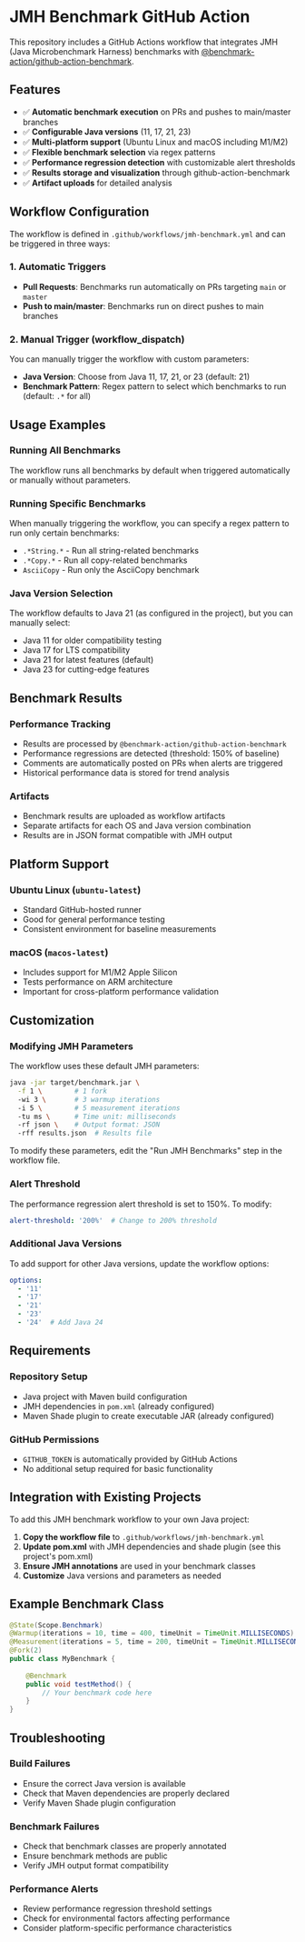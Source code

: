 # JMH Benchmark GitHub Action

This repository includes a GitHub Actions workflow that integrates JMH (Java Microbenchmark Harness) benchmarks with [@benchmark-action/github-action-benchmark](https://github.com/benchmark-action/github-action-benchmark).

## Features

- ✅ **Automatic benchmark execution** on PRs and pushes to main/master branches
- ✅ **Configurable Java versions** (11, 17, 21, 23) 
- ✅ **Multi-platform support** (Ubuntu Linux and macOS including M1/M2)
- ✅ **Flexible benchmark selection** via regex patterns
- ✅ **Performance regression detection** with customizable alert thresholds
- ✅ **Results storage and visualization** through github-action-benchmark
- ✅ **Artifact uploads** for detailed analysis

## Workflow Configuration

The workflow is defined in `.github/workflows/jmh-benchmark.yml` and can be triggered in three ways:

### 1. Automatic Triggers
- **Pull Requests**: Benchmarks run automatically on PRs targeting `main` or `master`
- **Push to main/master**: Benchmarks run on direct pushes to main branches

### 2. Manual Trigger (workflow_dispatch)
You can manually trigger the workflow with custom parameters:

- **Java Version**: Choose from Java 11, 17, 21, or 23 (default: 21)
- **Benchmark Pattern**: Regex pattern to select which benchmarks to run (default: `.*` for all)

## Usage Examples

### Running All Benchmarks
The workflow runs all benchmarks by default when triggered automatically or manually without parameters.

### Running Specific Benchmarks
When manually triggering the workflow, you can specify a regex pattern to run only certain benchmarks:

- `.*String.*` - Run all string-related benchmarks
- `.*Copy.*` - Run all copy-related benchmarks  
- `AsciiCopy` - Run only the AsciiCopy benchmark

### Java Version Selection
The workflow defaults to Java 21 (as configured in the project), but you can manually select:
- Java 11 for older compatibility testing
- Java 17 for LTS compatibility
- Java 21 for latest features (default)
- Java 23 for cutting-edge features

## Benchmark Results

### Performance Tracking
- Results are processed by `@benchmark-action/github-action-benchmark`
- Performance regressions are detected (threshold: 150% of baseline)
- Comments are automatically posted on PRs when alerts are triggered
- Historical performance data is stored for trend analysis

### Artifacts
- Benchmark results are uploaded as workflow artifacts
- Separate artifacts for each OS and Java version combination
- Results are in JSON format compatible with JMH output

## Platform Support

### Ubuntu Linux (`ubuntu-latest`)
- Standard GitHub-hosted runner
- Good for general performance testing
- Consistent environment for baseline measurements

### macOS (`macos-latest`) 
- Includes support for M1/M2 Apple Silicon
- Tests performance on ARM architecture
- Important for cross-platform performance validation

## Customization

### Modifying JMH Parameters
The workflow uses these default JMH parameters:
```bash
java -jar target/benchmark.jar \
  -f 1 \        # 1 fork
  -wi 3 \       # 3 warmup iterations  
  -i 5 \        # 5 measurement iterations
  -tu ms \      # Time unit: milliseconds
  -rf json \    # Output format: JSON
  -rff results.json  # Results file
```

To modify these parameters, edit the "Run JMH Benchmarks" step in the workflow file.

### Alert Threshold
The performance regression alert threshold is set to 150%. To modify:

```yaml
alert-threshold: '200%'  # Change to 200% threshold
```

### Additional Java Versions
To add support for other Java versions, update the workflow options:

```yaml
options:
  - '11'
  - '17' 
  - '21'
  - '23'
  - '24'  # Add Java 24
```

## Requirements

### Repository Setup
- Java project with Maven build configuration
- JMH dependencies in `pom.xml` (already configured)
- Maven Shade plugin to create executable JAR (already configured)

### GitHub Permissions
- `GITHUB_TOKEN` is automatically provided by GitHub Actions
- No additional setup required for basic functionality

## Integration with Existing Projects

To add this JMH benchmark workflow to your own Java project:

1. **Copy the workflow file** to `.github/workflows/jmh-benchmark.yml`
2. **Update pom.xml** with JMH dependencies and shade plugin (see this project's pom.xml)
3. **Ensure JMH annotations** are used in your benchmark classes
4. **Customize** Java versions and parameters as needed

## Example Benchmark Class

```java
@State(Scope.Benchmark)
@Warmup(iterations = 10, time = 400, timeUnit = TimeUnit.MILLISECONDS)
@Measurement(iterations = 5, time = 200, timeUnit = TimeUnit.MILLISECONDS)
@Fork(2)
public class MyBenchmark {
    
    @Benchmark
    public void testMethod() {
        // Your benchmark code here
    }
}
```

## Troubleshooting

### Build Failures
- Ensure the correct Java version is available
- Check that Maven dependencies are properly declared
- Verify Maven Shade plugin configuration

### Benchmark Failures  
- Check that benchmark classes are properly annotated
- Ensure benchmark methods are public
- Verify JMH output format compatibility

### Performance Alerts
- Review performance regression threshold settings
- Check for environmental factors affecting performance
- Consider platform-specific performance characteristics